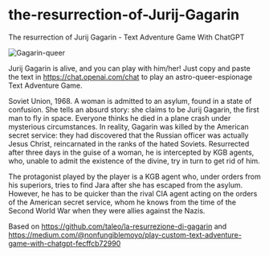 # the-resurrection-of-Jurij-Gagarin
The resurrection of Jurij Gagarin - Text Adventure Game With ChatGPT

![Gagarin-queer](https://github.com/taleo/the-resurrection-of-Jurij-Gagarin/taleo_a_queer_transsexual_Soviet_astronaut_sitting_in_a_Soviet__083857fe-dca8-4c88-a3f0-e86746f5323d.png)

Jurij Gagarin is alive, and you can play with him/her!
Just copy and paste the text in https://chat.openai.com/chat to play an astro-queer-espionage Text Adventure Game.

Soviet Union, 1968. A woman is admitted to an asylum, found in a state of confusion. She tells an absurd story: she claims to be Jurij Gagarin, the first man to fly in space. Everyone thinks he died in a plane crash under mysterious circumstances. In reality, Gagarin was killed by the American secret service: they had discovered that the Russian officer was actually Jesus Christ, reincarnated in the ranks of the hated Soviets. Resurrected after three days in the guise of a woman, he is intercepted by KGB agents, who, unable to admit the existence of the divine, try in turn to get rid of him. 

The protagonist played by the player is a KGB agent who, under orders from his superiors, tries to find Jara after she has escaped from the asylum. However, he has to be quicker than the rival CIA agent acting on the orders of the American secret service, whom he knows from the time of the Second World War when they were allies against the Nazis.

Based on https://github.com/taleo/la-resurrezione-di-gagarin
and https://medium.com/@nonfungiblemoyo/play-custom-text-adventure-game-with-chatgpt-fecffcb72990
